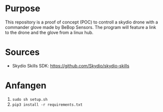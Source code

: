 # Purpose
This repository is a proof of concept (POC) to controll a skydio drone with a commander glove made by BeBop Sensors. The program will feature a link to the drone and the glove from a linux hub.

# Sources
+ Skydio Skills SDK: https://github.com/Skydio/skydio-skills

# Anfangen
1. ```sudo sh setup.sh```
2. ```pip3 install -r requirements.txt```
